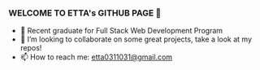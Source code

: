 ### WELCOME TO ETTA's GITHUB PAGE 👋

- 🔭 Recent graduate for Full Stack Web Development Program
- 👯 I’m looking to collaborate on some great projects, take a look at my repos!
- 📫 How to reach me: etta0311031@gmail.com
